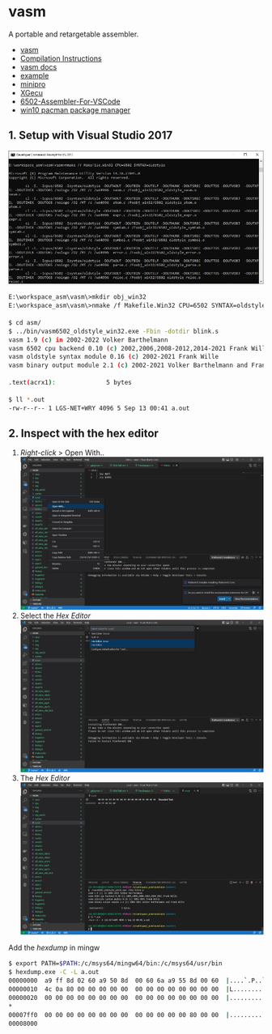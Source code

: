 # vasm

A portable and retargetable assembler.

* [vasm](http://sun.hasenbraten.de/vasm)
* [Compilation Instructions](http://sun.hasenbraten.de/vasm/index.php?view=compile)
* [vasm docs](http://sun.hasenbraten.de/vasm/release/vasm.html)
* [example](https://www.youtube.com/watch?v=oO8_2JJV0B4&ab_channel=BenEater)
* [minipro](https://gitlab.com/DavidGriffith/minipro)
* [XGecu](http://www.xgecu.com/en/download.html)
* [6502-Assembler-For-VSCode](https://github.com/zyr2288/6502-Assembler-For-VSCode/blob/master/README.en.md)
* [win10 pacman package manager](https://www.msys2.org/)

## 1. Setup with Visual Studio 2017

![Developer Command Prompt for VS2017](./img/Developer%20Command%20Prompt%20for%20VS2017.jpg)

```sh
E:\workspace_asm\vasm\>mkdir obj_win32
E:\workspace_asm\vasm\>nmake /f Makefile.Win32 CPU=6502 SYNTAX=oldstyle

$ cd asm/
$ ../bin/vasm6502_oldstyle_win32.exe -Fbin -dotdir blink.s
vasm 1.9 (c) in 2002-2022 Volker Barthelmann
vasm 6502 cpu backend 0.10 (c) 2002,2006,2008-2012,2014-2021 Frank Wille
vasm oldstyle syntax module 0.16 (c) 2002-2021 Frank Wille
vasm binary output module 2.1 (c) 2002-2021 Volker Barthelmann and Frank Wille

.text(acrx1):              5 bytes

$ ll *.out
-rw-r--r-- 1 LGS-NET+WRY 4096 5 Sep 13 00:41 a.out
```

## 2. Inspect with the hex editor

1. _Right-click_ > Open With..
   ![Open With](./img/OpenWithHexEditor_01.jpg)
2. Select the _Hex Editor_
   ![Select _Hex Editor_](./img/OpenWithHexEditor_02.jpg)
3. The _Hex Editor_
   ![_Hex Editor_](./img/OpenWithHexEditor_03.jpg)

Add the _hexdump_ in mingw

```sh
$ export PATH=$PATH:/c/msys64/mingw64/bin:/c/msys64/usr/bin
$ hexdump.exe -C -L a.out
00000000  a9 ff 8d 02 60 a9 50 8d  00 60 6a a9 55 8d 00 60  |....`.P..`j.U..`|
00000010  4c 0a 80 00 00 00 00 00  00 00 00 00 00 00 00 00  |L...............|
00000020  00 00 00 00 00 00 00 00  00 00 00 00 00 00 00 00  |................|
*
00007ff0  00 00 00 00 00 00 00 00  00 00 00 00 00 80 00 00  |................|
00008000
```
